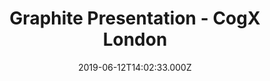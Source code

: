 ---
title: Graphite Presentation - CogX London
type: video
date: 2019-06-12T14:02:33.000Z
link: https://youtu.be/ZCsHdHgxa5Y
tags: media
---